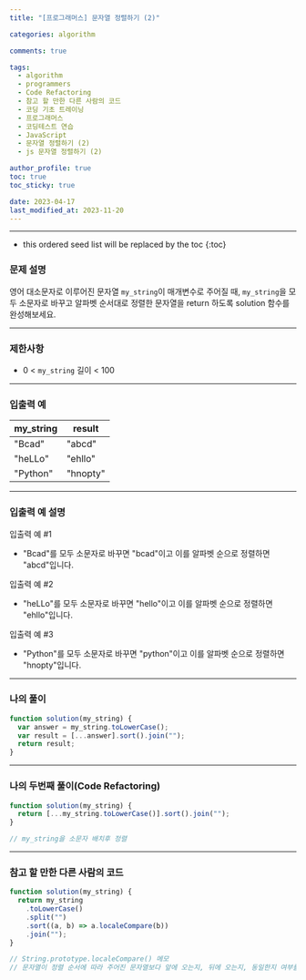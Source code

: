 ```yaml
---
title: "[프로그래머스] 문자열 정렬하기 (2)"

categories: algorithm

comments: true

tags:
  - algorithm
  - programmers
  - Code Refactoring
  - 참고 할 만한 다른 사람의 코드
  - 코딩 기초 트레이닝
  - 프로그래머스
  - 코딩테스트 연습
  - JavaScript
  - 문자열 정렬하기 (2)
  - js 문자열 정렬하기 (2)

author_profile: true
toc: true
toc_sticky: true

date: 2023-04-17
last_modified_at: 2023-11-20
---
```


---

<!-- prettier-ignore -->
* this ordered seed list will be replaced by the toc 
{:toc}

### 문제 설명

영어 대소문자로 이루어진 문자열 `my_string`이 매개변수로 주어질 때, `my_string`을 모두 소문자로 바꾸고 알파벳 순서대로 정렬한 문자열을 return 하도록 solution 함수를 완성해보세요.

---

### 제한사항

- 0 < `my_string` 길이 < 100

---

### 입출력 예

| my_string | result   |
| --------- | -------- |
| "Bcad"    | "abcd"   |
| "heLLo"   | "ehllo"  |
| "Python"  | "hnopty" |

---

### 입출력 예 설명

입출력 예 #1

- "Bcad"를 모두 소문자로 바꾸면 "bcad"이고 이를 알파벳 순으로 정렬하면 "abcd"입니다.

입출력 예 #2

- "heLLo"를 모두 소문자로 바꾸면 "hello"이고 이를 알파벳 순으로 정렬하면 "ehllo"입니다.

입출력 예 #3

- "Python"를 모두 소문자로 바꾸면 "python"이고 이를 알파벳 순으로 정렬하면 "hnopty"입니다.

---

### 나의 풀이

```jsx
function solution(my_string) {
  var answer = my_string.toLowerCase();
  var result = [...answer].sort().join("");
  return result;
}
```

---

### 나의 두번째 풀이(Code Refactoring)

```jsx
function solution(my_string) {
  return [...my_string.toLowerCase()].sort().join("");
}

// my_string을 소문자 배치후 정렬
```

---

### 참고 할 만한 다른 사람의 코드

```jsx
function solution(my_string) {
  return my_string
    .toLowerCase()
    .split("")
    .sort((a, b) => a.localeCompare(b))
    .join("");
}

// String.prototype.localeCompare() 메모
// 문자열이 정렬 순서에 따라 주어진 문자열보다 앞에 오는지, 뒤에 오는지, 동일한지 여부를 나타내는 숫자를 반환
```
